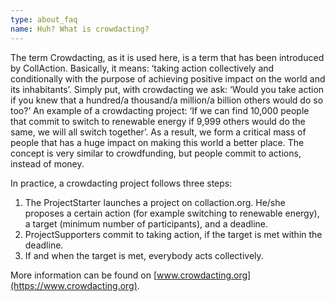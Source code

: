 ```yaml
---
type: about_faq
name: Huh? What is crowdacting?
---
```

The term Crowdacting, as it is used here, is a term that has been introduced by CollAction. Basically, it means: ‘taking action collectively and conditionally with the purpose of achieving positive impact on the world and its inhabitants’. Simply put, with crowdacting we ask: ‘Would you take action if you knew that a hundred/a thousand/a million/a billion others would do so too?’ An example of a crowdacting project: ‘If we can find 10,000 people that commit to switch to renewable energy if 9,999 others would do the same, we will all switch together’. As a result, we form a critical mass of people that has a huge impact on making this world a better place. The concept is very similar to crowdfunding, but people commit to actions, instead of money.

In practice, a crowdacting project follows three steps:

1. The ProjectStarter launches a project on collaction.org. He/she proposes a certain action (for example switching to renewable energy), a target (minimum number of participants), and a deadline.
2. ProjectSupporters commit to taking action, if the target is met within the deadline.
3. If and when the target is met, everybody acts collectively.

More information can be found on [www.crowdacting.org](https://www.crowdacting.org).
